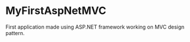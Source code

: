 MyFirstAspNetMVC
================

First application made using ASP.NET framework working on MVC design pattern.
